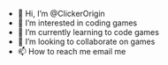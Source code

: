 - 👋 Hi, I’m @ClickerOrigin
- 👀 I’m interested in coding games
- 🌱 I’m currently learning to code games
- 💞️ I’m looking to collaborate on games
- 📫 How to reach me email me

<!---
ClickerOrigin/ClickerOrigin is a ✨ special ✨ repository because its `README.md` (this file) appears on your GitHub profile.
You can click the Preview link to take a look at your changes.
--->
